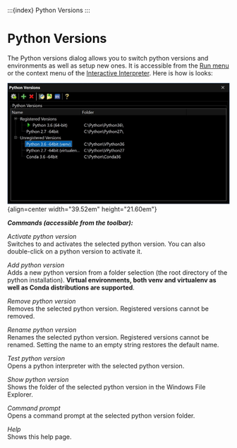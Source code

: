 :::{index} Python Versions
:::

# Python Versions

The Python  versions dialog allows you to switch python versions and environments as 
 well as setup new ones.  It is accessible from the [Run menu](runmenu) 
 or the context menu of the [Interactive Interpreter](interpreter).  Here is how is looks:

![graphic](images/pythonversions.JPG){align=center width="39.52em" height="21.60em"}

***Commands (accessible from the toolbar):***

*Activate python version*\
Switches to and activates the selected python version.  You can also double-click on a
python version to activate it.

*Add python version*\
Adds a new python version from a folder selection (the root directory of the python installation). **Virtual environments, both venv and virtualenv as well as Conda distributions are supported**.

*Remove python version*\
Removes the selected python version.  Registered versions cannot be removed.

*Rename python version*\
Renames the selected python version.  Registered versions cannot be renamed. Setting the name to an empty  string restores the default name.

*Test python version*\
Opens a python interpreter with the selected python version.

*Show python version*\
Shows the folder of the selected python version in the Windows File Explorer.

*Command prompt*\
Opens a command prompt at the selected python version folder.

*Help*\
Shows this help page.
